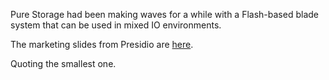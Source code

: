 Pure Storage had been making waves for a while with a Flash-based blade system that can be used in mixed IO environments. $$$$$$$$

The marketing slides from Presidio are [here](https://pomona.box.com/s/3iubf3iuq7ephv1cdy00a3wknwgvm9vm).

Quoting the smallest one.
